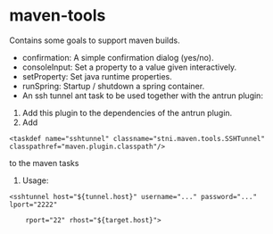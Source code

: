 maven-tools
===========
Contains some goals to support maven builds.

- confirmation: A simple confirmation dialog (yes/no).
- consoleInput: Set a property to a value given interactively.
- setProperty: Set java runtime properties.
- runSpring: Startup / shutdown a spring container.
- An ssh tunnel ant task to be used together with the antrun plugin:

1. Add this plugin to the dependencies of the antrun plugin.
1. Add
```
<taskdef name="sshtunnel" classname="stni.maven.tools.SSHTunnel"
classpathref="maven.plugin.classpath"/>
```
to the maven tasks
1. Usage:
```
<sshtunnel host="${tunnel.host}" username="..." password="..." lport="2222"

    rport="22" rhost="${target.host}">
```